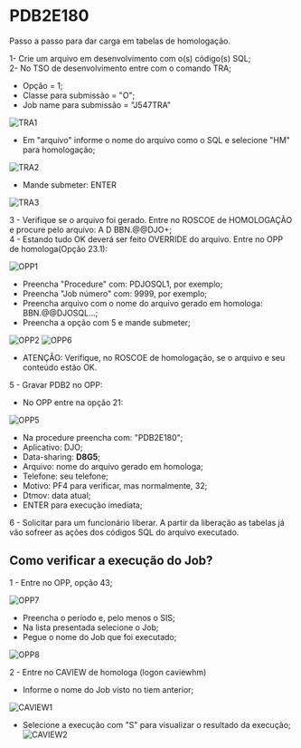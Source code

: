 # PDB2E180
Passo a passo para dar carga em tabelas de homologação.

1- Crie um arquivo em desenvolvimento com o(s) código(s) SQL;<BR>
2- No TSO de desenvolvimento entre com o comando TRA;<BR>
  - Opção = 1;<BR>
  - Classe para submissão = "O";<BR>
  - Job name para submissão = "J547TRA"<BR>
        
![TRA1](https://user-images.githubusercontent.com/49697760/133622675-d4fe7dd0-f565-4978-bde0-8cd6dca34ca2.jpg)        
        
  - Em "arquivo" informe o nome do arquivo como o SQL e selecione "HM" para homologação;
  
![TRA2](https://user-images.githubusercontent.com/49697760/133623240-b84c09da-20b4-4629-9946-c2bb47109b8e.jpg)        
  
  - Mande submeter: ENTER
 
![TRA3](https://user-images.githubusercontent.com/49697760/133623626-1040e7fa-7e9e-4889-ae77-88f8db2575ff.jpg) 
  
3 - Verifique se o arquivo foi gerado. Entre no ROSCOE de HOMOLOGAÇÃO e procure pelo arquivo: A D BBN.@@DJO+;<BR>
4 - Estando tudo OK deverá ser feito OVERRIDE do arquivo. Entre no OPP de homologa(Opção 23.1):
  
![OPP1](https://user-images.githubusercontent.com/49697760/133624338-34fc9427-d370-47d4-9170-b17848f0b6f3.jpg)
- Preencha "Procedure" com: PDJOSQL1, por exemplo;
- Preencha "Job número" com: 9999, por exemplo;
- Preencha arquivo com o nome do arquivo gerado em homologa: BBN.@@DJOSQL...;
- Preencha a opção com 5 e mande submeter;  
  
![OPP2](https://user-images.githubusercontent.com/49697760/133624565-94772ec2-3b02-4a8b-a726-5157d62f2019.jpg)
![OPP6](https://user-images.githubusercontent.com/49697760/133628267-9e060f1a-2b7f-4a8e-9a9d-7ab2918648a2.jpg)  

  - ATENÇÃO: Verifique, no ROSCOE de homologação, se o arquivo e seu conteúdo estão OK.
  
  
5 - Gravar PDB2 no OPP:
  - No OPP entre na opção 21:
  
![OPP5](https://user-images.githubusercontent.com/49697760/133627287-b185e04e-5f90-4c80-b899-bf4e9d810af2.jpg)
  
  - Na procedure preencha com: "PDB2E180";
  - Aplicativo: DJO;
  - Data-sharing: <b>D8G5</b>;
  - Arquivo: nome do arquivo gerado em homologa;
  - Telefone: seu telefone;
  - Motivo: PF4 para verificar, mas normalmente, 32;
  - Dtmov: data atual;
  - ENTER para execução imediata;

6 - Solicitar para um funcionário liberar. A partir da liberação as tabelas já vão sofreer as ações dos códigos SQL do arquivo executado.

## Como verificar a execução do Job?
  
1 - Entre no OPP, opção 43;
  
  ![OPP7](https://user-images.githubusercontent.com/49697760/133786128-217b4ad9-20df-4ae3-871c-96c36514cda3.jpg)
  
  - Preencha o período e, pelo menos o SIS;
  - Na lista presentada selecione o Job;
  - Pegue o nome do Job que foi executado;
  
  ![OPP8](https://user-images.githubusercontent.com/49697760/133786916-6b70754b-0421-4327-bef7-c6913e2aada4.jpg)
  
2 - Entre no CAVIEW de homologa (logon caviewhm)  
  
  - Informe o nome do Job visto no tiem anterior;
  
![CAVIEW1](https://user-images.githubusercontent.com/49697760/133788179-55ceece3-9ec8-4db3-8064-8527098fdace.jpg)
  
  - Selecione a execução com "S" para visualizar o resultado da execução;
![CAVIEW2](https://user-images.githubusercontent.com/49697760/133787740-9bd6c58b-29e9-4584-85fc-c9d72628c01e.jpg)  
  
